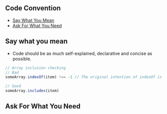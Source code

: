 ## Code Convention
- [Say What You Mean](#sayWhatYouMean)
- [Ask For What You Need](#askForWhatYouNeed)

## <a name="sayWhatYouMean" />Say what you mean
- Code should be as much self-explained, declarative and concise as possible.
```js
// Array inclusion checking
// Bad
someArray.indexOf(item) !== -1 // The original intention of indexOf is to see where the item is

// Good
someArray.includes(item)
```

## <a name="askForWhatYouNeed" />Ask For What You Need
